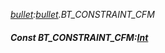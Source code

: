 _[bullet](../../modules/bullet/bullet-module.md):[bullet](../../modules/bullet/bullet-module.md).BT\_CONSTRAINT\_CFM_
##### Const BT\_CONSTRAINT\_CFM:[Int](../../modules/wonkey/wonkey-types-int.md)
